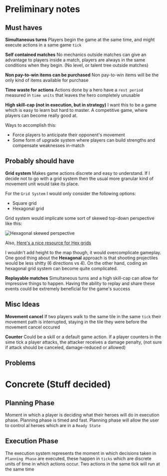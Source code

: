 # Preliminary notes

## Must haves

**Simultaneous turns**
Players begin the game at the same time, and might execute actions in a same game `tick`

**Self contained matches**
No mechanics outside matches can give an advantage to players inside a match, players are always in the same conditions
when they begin. (No level, or talent tree outside matches)

**Non pay-to-win items can be purchased**
Non pay-to-win items will be the only kind of items available for purchase

**Time waste for actions**
Actions done by a hero have a `rest period` measured in `time units` that leaves the hero completely unusable

**High skill-cap (not in execution, but in strategy)**
I want this to be a game which is easy to learn but hard to master. A competitive game, where players can become really 
good at.

Ways to accomplish this:
- Force players to anticipate their opponent's movement
- Some form of upgrade system where players can build strengths and compensate weaknesses in-match


## Probably should have

**Grid system**
Makes game actions discrete and easy to understand. If I decide not to go with a grid system then the usual more granular 
kind of movement unit would take its place.

For the `Grid System` I would only consider the following options:
- Square grid
- Hexagonal grid

Grid system would implicate some sort of skewed top-down perspective like this:

![Hexagonal skewed perspective](http://i.stack.imgur.com/fplfg.jpg)

Also, [Here's a nice resource for Hex grids](http://www.redblobgames.com/grids/hexagons/)

I wouldn't add height to the map though, it would overcomplicate gameplay. One good thing about the **Hexagonal** approach
is that shooting projectiles would be less shitty (6 directions vs 4). On the other hand, coding an hexagonal grid system can
become quite complicated.

**Replayable matches**
Simultaneous turns and a high skill-cap can allow for impressive things to happen. Having the ability to replay and share 
these events could be extremely beneficial for the game's success

## Misc Ideas
**Movement cancel**
If two players walk to the same tile in the same `tick` their movement path is interrupted, staying in the tile they were 
before the movement cancel occured

**Counter**
Could be a skill or a default game action. If a player counters in the sime tick a player attacks, the attacker receives 
a damage penalty, (not sure if attack should be canceled, damage-reduced or allowed)


## Problems
<Fill here reasons why some idea might not work or cause problems>




# Concrete (Stuff decided)

## Planning Phase
Moment in which a player is deciding what their heroes will do in execution phase.
Planning phase is timed and fast. Planning phase will allow the user to control al heroes which are in a `Ready State`

## Execution Phase
The execution system represents the moment in which decisions taken in `Planning Phase` are executed, these happen in `ticks`
which are discrete units of time in which actions occur. Two actions in the same tick will run at the same time
